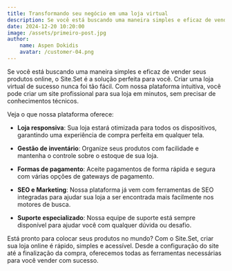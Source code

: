 ```yaml
---
title: Transformando seu negócio em uma loja virtual
description: Se você está buscando uma maneira simples e eficaz de vender seus produtos online, o Site.Set é a solução perfeita para você.
date: 2024-12-20 10:20:00
image: /assets/primeiro-post.jpg
author:
    name: Aspen Dokidis
    avatar: /customer-04.png
---
```


Se você está buscando uma maneira simples e eficaz de vender seus produtos online, o Site.Set é a solução perfeita para você. Criar uma loja virtual de sucesso nunca foi tão fácil. Com nossa plataforma intuitiva, você pode criar um site profissional para sua loja em minutos, sem precisar de conhecimentos técnicos.

Veja o que nossa plataforma oferece:

* **Loja responsiva**: Sua loja estará otimizada para todos os dispositivos, garantindo uma experiência de compra perfeita em qualquer tela.

* **Gestão de inventário**: Organize seus produtos com facilidade e mantenha o controle sobre o estoque de sua loja.

* **Formas de pagamento**: Aceite pagamentos de forma rápida e segura com várias opções de gateways de pagamento.

* **SEO e Marketing**: Nossa plataforma já vem com ferramentas de SEO integradas para ajudar sua loja a ser encontrada mais facilmente nos motores de busca.

* **Suporte especializado**: Nossa equipe de suporte está sempre disponível para ajudar você com qualquer dúvida ou desafio.

Está pronto para colocar seus produtos no mundo? Com o Site.Set, criar sua loja online é rápido, simples e acessível. Desde a configuração do site até a finalização da compra, oferecemos todas as ferramentas necessárias para você vender com sucesso.